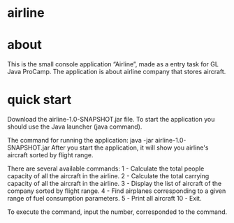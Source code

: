 # airline

# about
This is the small console application “Airline”, made as a entry task for GL Java ProCamp.
The application is about airline company that stores aircraft.

# quick start
Download the airline-1.0-SNAPSHOT.jar file.
To start the application you should use the Java launcher (java command).

The command for running the application: java -jar airline-1.0-SNAPSHOT.jar
After you start the application, it will show you airline's aircraft sorted by flight range.

There are several available commands:
        1 - Calculate the total people capacity of all the aircraft in the airline.
        2 - Calculate the total carrying capacity of all the aircraft in the airline.
        3 - Display the list of aircraft of the company sorted by flight range.
        4 - Find airplanes corresponding to a given range of fuel consumption parameters.
        5 - Print all aircraft
        10 - Exit.

To execute the command, input the number, corresponded to the command.
